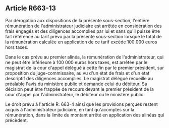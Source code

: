 Article R663-13
----
Par dérogation aux dispositions de la présente sous-section, l'entière
rémunération de l'administrateur judiciaire est arrêtée en considération des
frais engagés et des diligences accomplies par lui et sans qu'il puisse être
fait référence au tarif prévu par la présente sous-section lorsque le total de
la rémunération calculée en application de ce tarif excède 100 000 euros hors
taxes.

Dans le cas prévu au premier alinéa, la rémunération de l'administrateur, qui ne
peut être inférieure à 100 000 euros hors taxes, est arrêtée par le magistrat de
la cour d'appel délégué à cette fin par le premier président, sur proposition du
juge-commissaire, au vu d'un état de frais et d'un état descriptif des
diligences accomplies. Le magistrat délégué recueille au préalable l'avis du
ministère public et demande celui du débiteur. Sa décision peut être frappée de
recours devant le premier président de la cour d'appel par l'administrateur, le
débiteur ou le ministère public.

Le droit prévu à l'article R. 663-4 ainsi que les provisions perçues restent
acquis à l'administrateur judiciaire, en tant qu'acomptes sur la rémunération,
dans la limite du montant arrêté en application des alinéas qui précèdent.
